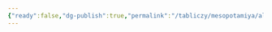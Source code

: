 ```yaml
---
{"ready":false,"dg-publish":true,"permalink":"/tabliczy/mesopotamiya/alebastrovyj-sosud/","dgPassFrontmatter":true}
---
```



